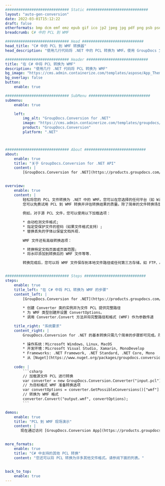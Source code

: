 ```yaml
---
############################# Static ############################
layout: "auto-gen-conversion"
date: 2022-03-01T15:12:22
draft: false
otherformats: bmp dcm emf emz epub gif ico jp2 jpeg jpg pdf png psb psd svg svgz tex tga tif tiff webp wmf wmz xps
breadcrumb: C# 中的 PCL 到 WMF

############################# Head ############################
head_title: "C# 中的 PCL 到 WMF 转换器"
head_description: "使用几行代码将 .NET 中的 PCL 转换为 WMF。使用 GroupDocs 文档转换 API 转换 160 多种文件格式。"

############################# Header ############################
title: "在 C# 中将 PCL 转换为 WMF"
description: "使用几行 .NET 代码将 PCL 转换为 WMF"
bg_image: "https://cms.admin.containerize.com/templates/aspose/App_Themes/V3/images/bg/header1.png"
bg_overlay: false
button:
    enable: true

############################# SubMenu ############################
submenu:
    enable: true

    left:
        img_alt: "GroupDocs.Conversion for .NET"
        image: "https://cms.admin.containerize.com/templates/groupdocs/images/product-logos/90x90-noborder/groupdocs-conversion-net.png"
        product: "GroupDocs.Conversion"
        platform: ".NET"



############################# About ############################
about:
    enable: true
    title: "关于 GroupDocs.Conversion for .NET API"
    content: |
        [GroupDocs.Conversion for .NET](https://products.groupdocs.com/conversion/net/)可用于转换Microsoft Word、Excel、PowerPoint、PDF、Visio等格式。 GroupDocs.Conversion 是一个独立的 API，适用于需要高性能的后端和内部系统。它不依赖于任何软件，例如 Microsoft 或 Open Office。
    

overview:
    enable: true
    content: |
        轻松将您的 PCL 文件转换为 .NET 中的 WMF。您可以在您选择的任何平台（如 Windows、Linux、macOS）中仅使用几行 C# 代码行。
        您可以免费试用 PCL 到 WMF 转换并评估转换结果的质量。除了简单的文件转换场景，您还可以尝试更高级的选项来加载源 PCL 文件和保存输出 WMF 结果。 
        
        例如，对于源 PCL 文件，您可以使用以下加载选项：

        * 自动检测文件格式;
        * 指定受保护文件的密码（如果文件格式支持）;
        * 替换丢失的字体以保留文档外观.
        
        WMF 文件还有高级转换选项：

        * 转换特定文档页面或页面范围;
        * 将水印添加到转换后的 WMF 文件等等.

        转换完成后，您可以将 WMF 文件保存到本地文件路径或任何第三方存储，如 FTP、Amazon S3、Google Drive、Dropbox 等。请注意 - 将 PCL 转换为 WMF 无需安装任何额外的软件 - 如 MS Office、Open Office、Adobe Acrobat Reader 等。


############################# Steps ############################
steps:
    enable: true
    title_left: "在 C# 中将 PCL 转换为 WMF 的步骤"
    content_left: |
        [GroupDocs.Conversion for .NET](https://products.groupdocs.com/conversion/net/) 让开发人员只需几行代码即可轻松地将 PCL 文件转换为 WMF。
        
        * 创建 Converter 类的实例并为文件 PCL 提供完整路径
        * 为 WMF 类型创建并设置 ConvertOptions。
        * 调用 Converter.Convert 方法并将完整路径和格式 (WMF) 作为参数传递

    title_right: "系统要求"
    content_right: |
        GroupDocs.Conversion for .NET 的基本转换只需几个简单的步骤即可完成。所有主要平台和操作系统都支持我们的 API。在执行以下代码之前，请确保您的系统上安装了以下先决条件。

        * 操作系统：Microsoft Windows、Linux、MacOS
        * 开发环境：Microsoft Visual Studio, Xamarin, MonoDevelop
        * Frameworks: .NET Framework, .NET Standard, .NET Core, Mono
        * 从 [Nuget](https://www.nuget.org/packages/groupdocs.conversion) 获取最新的 GroupDocs.Conversion for .NET
         
    code: |
        ```csharp    
        // 加载源文件 PCL 进行转换
        var converter = new GroupDocs.Conversion.Converter("input.pcl");
        // 为目标格式 WMF 准备转换选项
        var convertOptions = converter.GetPossibleConversions()["wmf"].ConvertOptions;
        // 转换为 WMF 格式
        converter.Convert("output.wmf", convertOptions);
        ```

demos:
    enable: true
    title: "PCL 到 WMF 现场演示"
    content: |
       现在通过访问 [GroupDocs.Conversion App](https://products.groupdocs.app/conversion/family) 网站将 PCL 转换为 WMF。在线演示具有以下优点
          

more_formats:
    enable: true
    title: "C# 中支持的其他 PCL 转换"
    content: "您还可以将 PCL 转换为许多其他文件格式。请参阅下面的列表。"
       
       
back_to_top:
    enable: true
---
```

